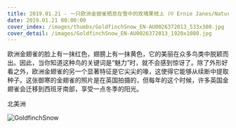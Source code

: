 ```yaml
---
title: 2019.01.21 - 一只欧洲金翅雀栖息在雪中的玫瑰果枝上 (© Ernie Janes/Nature Picture Library/Offset)
date: 2019.01.21 00:00:00
cover_index: /images/thumbs/GoldfinchSnow_EN-AU0026372013_533x300.jpg
cover_detail: /images/GoldfinchSnow_EN-AU0026372013_1920x1080.jpg
---
```


欧洲金翅雀的脸上有一抹红色，翅膀上有一抹黄色，它的美丽在众多鸟类中脱颖而出。因此，当你知道这种鸟的关键词是“魅力”时，就不会感到惊讶了。除了外形好看之外，欧洲金翅雀的另一个显著特征是它尖尖的喙，这使得它能够从续断中提取种子。这张御寒的金翅雀的照片是在英国拍摄的，但每年的这个时候，许多英国金翅雀会迁移到西班牙南部，享受一点冬季的阳光。

北美洲

![GoldfinchSnow](/images/GoldfinchSnow_EN-AU0026372013_1920x1080.jpg)
